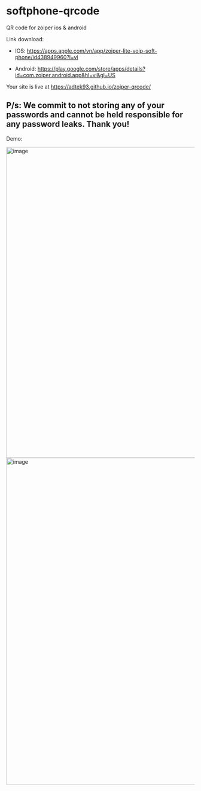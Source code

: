 # softphone-qrcode

QR code for zoiper ios & android 

Link download:
- IOS:
https://apps.apple.com/vn/app/zoiper-lite-voip-soft-phone/id438949960?l=vi

- Android:
https://play.google.com/store/apps/details?id=com.zoiper.android.app&hl=vi&gl=US

Your site is live at https://adtek93.github.io/zoiper-qrcode/

P/s: We commit to not storing any of your passwords and cannot be held responsible for any password leaks. Thank you!
--

Demo:


<img width="623" height="831" alt="image" src="https://github.com/user-attachments/assets/a15bfde4-f6a7-4d8d-9592-635835c03bd3" />

<img width="1496" height="874" alt="image" src="https://github.com/user-attachments/assets/ea66c198-0031-47dd-bb6c-c29658ab1b7e" />

